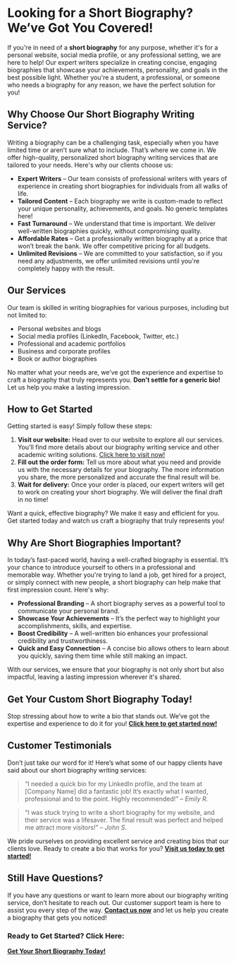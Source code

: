 # Looking for a Short Biography? We’ve Got You Covered!

If you're in need of a **short biography** for any purpose, whether it's for a personal website, social media profile, or any professional setting, we are here to help! Our expert writers specialize in creating concise, engaging biographies that showcase your achievements, personality, and goals in the best possible light. Whether you're a student, a professional, or someone who needs a biography for any reason, we have the perfect solution for you!

## Why Choose Our Short Biography Writing Service?

Writing a biography can be a challenging task, especially when you have limited time or aren’t sure what to include. That’s where we come in. We offer high-quality, personalized short biography writing services that are tailored to your needs. Here's why our clients choose us:

- **Expert Writers** – Our team consists of professional writers with years of experience in creating short biographies for individuals from all walks of life.
- **Tailored Content** – Each biography we write is custom-made to reflect your unique personality, achievements, and goals. No generic templates here!
- **Fast Turnaround** – We understand that time is important. We deliver well-written biographies quickly, without compromising quality.
- **Affordable Rates** – Get a professionally written biography at a price that won’t break the bank. We offer competitive pricing for all budgets.
- **Unlimited Revisions** – We are committed to your satisfaction, so if you need any adjustments, we offer unlimited revisions until you're completely happy with the result.

## Our Services

Our team is skilled in writing biographies for various purposes, including but not limited to:

- Personal websites and blogs
- Social media profiles (LinkedIn, Facebook, Twitter, etc.)
- Professional and academic portfolios
- Business and corporate profiles
- Book or author biographies

No matter what your needs are, we’ve got the experience and expertise to craft a biography that truly represents you. **Don’t settle for a generic bio!** Let us help you make a lasting impression.

## How to Get Started

Getting started is easy! Simply follow these steps:

1. **Visit our website:** Head over to our website to explore all our services. You’ll find more details about our biography writing service and other academic writing solutions. [Click here to visit now!](https://tinyurl.com/topessay?keyword=write+a+short+biography)
2. **Fill out the order form:** Tell us more about what you need and provide us with the necessary details for your biography. The more information you share, the more personalized and accurate the final result will be.
3. **Wait for delivery:** Once your order is placed, our expert writers will get to work on creating your short biography. We will deliver the final draft in no time!

Want a quick, effective biography? We make it easy and efficient for you. Get started today and watch us craft a biography that truly represents you!

## Why Are Short Biographies Important?

In today’s fast-paced world, having a well-crafted biography is essential. It’s your chance to introduce yourself to others in a professional and memorable way. Whether you're trying to land a job, get hired for a project, or simply connect with new people, a short biography can help make that first impression count. Here's why:

- **Professional Branding** – A short biography serves as a powerful tool to communicate your personal brand.
- **Showcase Your Achievements** – It’s the perfect way to highlight your accomplishments, skills, and expertise.
- **Boost Credibility** – A well-written bio enhances your professional credibility and trustworthiness.
- **Quick and Easy Connection** – A concise bio allows others to learn about you quickly, saving them time while still making an impact.

With our services, we ensure that your biography is not only short but also impactful, leaving a lasting impression wherever it's shared.

## Get Your Custom Short Biography Today!

Stop stressing about how to write a bio that stands out. We’ve got the expertise and experience to do it for you! [**Click here to get started now!**](https://tinyurl.com/topessay?keyword=write+a+short+biography)

## Customer Testimonials

Don’t just take our word for it! Here’s what some of our happy clients have said about our short biography writing services:

> “I needed a quick bio for my LinkedIn profile, and the team at [Company Name] did a fantastic job! It’s exactly what I wanted, professional and to the point. Highly recommended!” – _Emily R._

> “I was stuck trying to write a short biography for my website, and their service was a lifesaver. The final result was perfect and helped me attract more visitors!” – _John S._

We pride ourselves on providing excellent service and creating bios that our clients love. Ready to create a bio that works for you? [**Visit us today to get started!**](https://tinyurl.com/topessay?keyword=write+a+short+biography)

## Still Have Questions?

If you have any questions or want to learn more about our biography writing service, don’t hesitate to reach out. Our customer support team is here to assist you every step of the way. [**Contact us now**](https://tinyurl.com/topessay?keyword=write+a+short+biography) and let us help you create a biography that gets you noticed!

### Ready to Get Started? Click Here:

[**Get Your Short Biography Today!**](https://tinyurl.com/topessay?keyword=write+a+short+biography)
